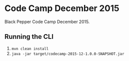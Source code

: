 Code Camp December 2015
=======================

Black Pepper Code Camp December 2015.

Running the CLI
---------------

1. `mvn clean install`
2. `java -jar target/codecamp-2015-12-1.0.0-SNAPSHOT.jar`
